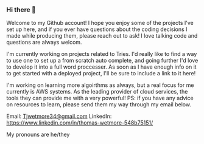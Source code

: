 ### Hi there 👋

Welcome to my Github account! I hope you enjoy some of the projects I've set up here, and if you ever have questions about the coding decisions I made while producing them, please reach out to ask! I love talking code and questions are always welcom.

I'm currently working on projects related to Tries. I'd really like to find a way to use one to set up a from scratch auto complete, and going further I'd love to develop it into a full word proccesser. As soon as I have enough info on it to get started with a deployed project, I'll be sure to include a link to it here!

I'm working on learning more algoirthms as always, but a real focus for me currently is AWS systems. As the leading provider of cloud services, the tools they can provide me with a very powerful! PS: if you have any advice on resources to learn, please send them my way through my email below.

Email: Tjwetmore34@gmail.com
LinkedIn: https://www.linkedin.com/in/thomas-wetmore-548b75151/

My pronouns are he/they

<!--
**TWetmore34/TWetmore34** is a ✨ _special_ ✨ repository because its `README.md` (this file) appears on your GitHub profile.

Here are some ideas to get you started:

- 🔭 I’m currently working on ...
- 🌱 I’m currently learning ...
- 👯 I’m looking to collaborate on ...
- 🤔 I’m looking for help with ...
- 💬 Ask me about ...
- 📫 How to reach me: ...
- 😄 Pronouns: ...
- ⚡ Fun fact: ...
-->

